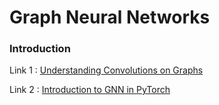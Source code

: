 # Graph Neural Networks

### Introduction

Link 1 : [Understanding Convolutions on Graphs](https://distill.pub/2021/understanding-gnns/)

Link 2 : [Introduction to GNN in PyTorch](https://mlabonne.github.io/blog/intrognn/)